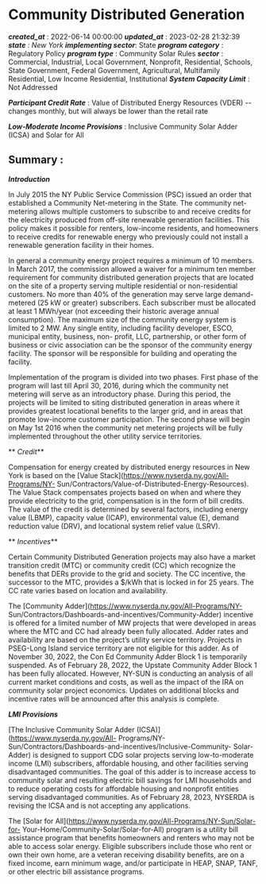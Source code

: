 # Community Distributed Generation 
 ***created_at*** : 2022-06-14 00:00:00 
 ***updated_at*** : 2023-02-28 21:32:39 
 ***state** : New York 
 **implementing sector***: State 
 ***program category*** : Regulatory Policy 
 ***program type*** : Community Solar Rules 
 ***sector*** : Commercial, Industrial, Local Government, Nonprofit, Residential, Schools, State Government, Federal Government, Agricultural, Multifamily Residential, Low Income Residential, Institutional 
 ***System Capacity Limit*** : Not Addressed

 
 ***Participant Credit Rate*** : Value of Distributed Energy Resources (VDER) -- changes monthly, but will
always be lower than the retail rate

 
 ***Low-Moderate Income Provisions*** : Inclusive Community Solar Adder (ICSA) and Solar for All

 
 ## Summary : 
 **_Introduction_**

In July 2015 the NY Public Service Commission (PSC) issued an order that
established a Community Net-metering in the State. The community net-metering
allows multiple customers to subscribe to and receive credits for the
electricity produced from off-site renewable generation facilities. This
policy makes it possible for renters, low-income residents, and homeowners to
receive credits for renewable energy who previously could not install a
renewable generation facility in their homes.

In general a community energy project requires a minimum of 10 members. In
March 2017, the commission allowed a waiver for a minimum ten member
requirement for community distributed generation projects that are located on
the site of a property serving multiple residential or non-residential
customers. No more than 40% of the generation may serve large demand-metered
(25 kW or greater) subscribers. Each subscriber must be allocated at least 1
MWh/year (not exceeding their historic average annual consumption). The
maximum size of the community energy system is limited to 2 MW. Any single
entity, including facility developer, ESCO, municipal entity, business, non-
profit, LLC, partnership, or other form of business or civic association can
be the sponsor of the community energy facility. The sponsor will be
responsible for building and operating the facility.

Implementation of the program is divided into two phases. First phase of the
program will last till April 30, 2016, during which the community net metering
will serve as an introductory phase. During this period, the projects will be
limited to siting distributed generation in areas where it provides greatest
locational benefits to the larger grid, and in areas that promote low-income
customer participation. The second phase will begin on May 1st 2016 when the
community net metering projects will be fully implemented throughout the other
utility service territories.

  

** _Credit_**

Compensation for energy created by distributed energy resources in New York is
based on the [Value Stack](https://www.nyserda.ny.gov/All-Programs/NY-
Sun/Contractors/Value-of-Distributed-Energy-Resources). The Value Stack
compensates projects based on when and where they provide electricity to the
grid, compensation is in the form of bill credits. The value of the credit is
determined by several factors, including energy value (LBMP), capacity value
(ICAP), environmental value (E), demand reduction value (DRV), and locational
system relief value (LSRV).

  

** _Incentives_**

Certain Community Distributed Generation projects may also have a market
transition credit (MTC) or community credit (CC) which recognize the benefits
that DERs provide to the grid and society. The CC incentive, the successor to
the MTC, provides a $/kWh that is locked in for 25 years. The CC rate varies
based on location and availability.

The [Community Adder](https://www.nyserda.ny.gov/All-Programs/NY-
Sun/Contractors/Dashboards-and-incentives/Community-Adder) incentive is
offered for a limited number of MW projects that were developed in areas where
the MTC and CC had already been fully allocated. Adder rates and availability
are based on the project’s utility service territory. Projects in PSEG-Long
Island service territory are not eligible for this adder. As of November 30,
2022, the Con Ed Community Adder Block 1 is temporarily suspended. As of
February 28, 2022, the Upstate Community Adder Block 1 has been fully
allocated. However, NY-SUN is conducting an analysis of all current market
conditions and costs, as well as the impact of the IRA on community solar
project economics. Updates on additional blocks and incentive rates will be
announced after this analysis is complete.

  

**_LMI Provisions_**

[The Inclusive Community Solar Adder (ICSA)](https://www.nyserda.ny.gov/All-
Programs/NY-Sun/Contractors/Dashboards-and-incentives/Inclusive-Community-
Solar-Adder) is designed to support CDG solar projects serving low-to-moderate
income (LMI) subscribers, affordable housing, and other facilities serving
disadvantaged communities. The goal of this adder is to increase access to
community solar and resulting electric bill savings for LMI households and to
reduce operating costs for affordable housing and nonprofit entities serving
disadvantaged communities. As of February 28, 2023, NYSERDA is revising the
ICSA and is not accepting any applications.

The [Solar for All](https://www.nyserda.ny.gov/All-Programs/NY-Sun/Solar-for-
Your-Home/Community-Solar/Solar-for-All) program is a utility bill assistance
program that benefits homeowners and renters who may not be able to access
solar energy. Eligible subscribers include those who rent or own their own
home, are a veteran receiving disability benefits, are on a fixed income, earn
minimum wage, and/or participate in HEAP, SNAP, TANF, or other electric bill
assistance programs.

 
 